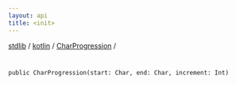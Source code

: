 ```yaml
---
layout: api
title: <init>
---
```

[stdlib](../../index.html) / [kotlin](../index.html) / [CharProgression](index.html) / [<init>](_init_.html)

# <init>

```
public CharProgression(start: Char, end: Char, increment: Int)
```
